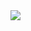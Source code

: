 <img src="https://capsule-render.vercel.app/api?type=waving&color==timeAuto&height=150&section=header&text=LEE%20EUI%20GWANG&fontColor=FFFFFF&FontAlign=left" />
